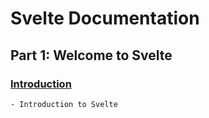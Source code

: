 # Svelte Documentation

## Part 1: Welcome to Svelte

### [Introduction](https://github.com/robinpunn/documentation/tree/main/Svelte/Part1/Introduction)
    - Introduction to Svelte
